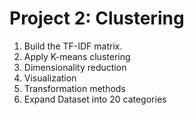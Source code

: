 # Project 2: Clustering

1. Build the TF-IDF matrix.
2. Apply K-means clustering
3. Dimensionality reduction
4. Visualization
5. Transformation methods
6. Expand Dataset into 20 categories

